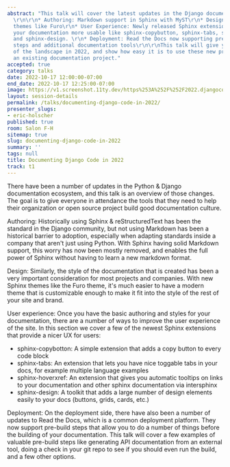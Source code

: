 ```yaml
---
abstract: "This talk will cover the latest updates in the Django documentation ecosystem:
  \r\n\r\n* Authoring: Markdown support in Sphinx with MyST\r\n* Design: Modern Sphinx
  themes like Furo\r\n* User Experience: Newly released Sphinx extensions that make
  your documentation more usable like sphinx-copybutton, sphinx-tabs, sphinx-hoverxref,
  and sphinx-design. \r\n* Deployment: Read the Docs now supporting pre-build compilation
  steps and additional documentation tools\r\n\r\nThis talk will give you an overview
  of the landscape in 2022, and show how easy it is to use these new projects with
  an existing documentation project."
accepted: true
category: talks
date: 2022-10-17 12:00:00-07:00
end_date: 2022-10-17 12:25:00-07:00
image: https://v1.screenshot.11ty.dev/https%253A%252F%252F2022.djangocon.us%252Fpresenters%252Feric-holscher/opengraph/
layout: session-details
permalink: /talks/documenting-django-code-in-2022/
presenter_slugs:
- eric-holscher
published: true
room: Salon F-H
sitemap: true
slug: documenting-django-code-in-2022
summary: ''
tags: null
title: Documenting Django Code in 2022
track: t1
---
```


There have been a number of updates in the Python & Django documentation ecosystem, and this talk is an overview of those changes. The goal is to give everyone in attendance the tools that they need to help their organization or open source project build good documentation culture.

Authoring: Historically using Sphinx & reStructuredText has been the standard in the Django community, but not using Markdown has been a historical barrier to adoption, especially when adapting standards inside a company that aren't just using Python. With Sphinx having solid Markdown support, this worry has now been mostly removed, and enables the full power of Sphinx without having to learn a new markdown format.

Design: Similarly, the style of the documentation that is created has been a very important consideration for most projects and companies. With new Sphinx themes like the Furo theme, it's much easier to have a modern theme that is customizable enough to make it fit into the style of the rest of your site and brand.

User experience: Once you have the basic authoring and styles for your documentation, there are a number of ways to improve the user experience of the site. In this section we cover a few of the newest Sphinx extensions that provide a nicer UX for users:

* sphinx-copybotton: A simple extension that adds a copy button to every code block
* sphinx-tabs: An extension that lets you have nice toggable tabs in your docs, for example multiple language examples
* sphinx-hoverxref: An extension that gives you automatic tooltips on links to your documentation and other sphinx documentation via intersphinx
* sphinx-design: A toolkit that adds a large number of design elements easily to your docs (buttons, grids, cards, etc.)

Deployment: On the deployment side, there have also been a number of updates to Read the Docs, which is a common deployment platform. They now support pre-build steps that allow you to do a number of things before the building of your documentation. This talk will cover a few examples of valuable pre-build steps like generating API documentation from an external tool, doing a check in your git repo to see if you should even run the build, and a few other options.
